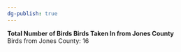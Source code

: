 ```yaml
---
dg-publish: true
---
```


**Total Number of Birds Birds Taken In from Jones County**  
Birds from Jones County: 16

